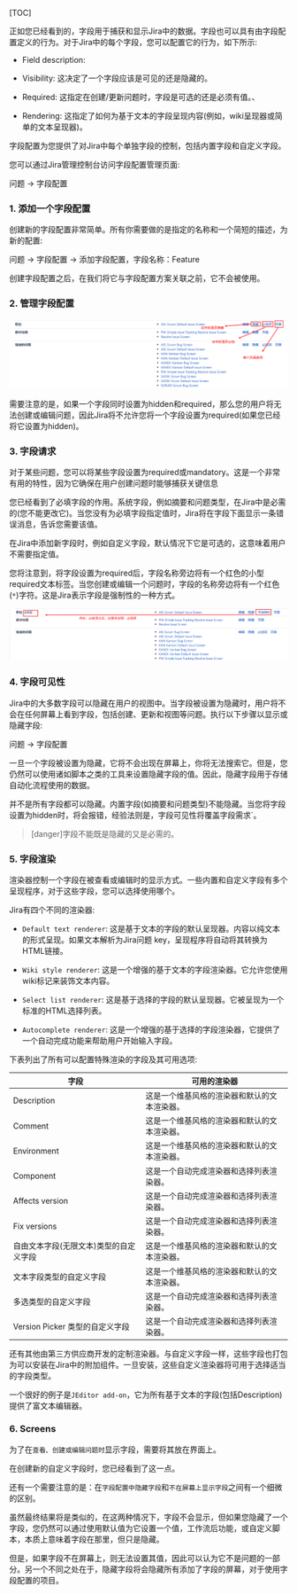[TOC]

正如您已经看到的，字段用于捕获和显示Jira中的数据。字段也可以具有由字段配置定义的行为。对于Jira中的每个字段，您可以配置它的行为，如下所示:

- Field description:

- Visibility: 这决定了一个字段应该是可见的还是隐藏的。

- Required: 这指定在创建/更新问题时，字段是可选的还是必须有值。、

- Rendering: 这指定了如何为基于文本的字段呈现内容(例如，wiki呈现器或简单的文本呈现器)。

字段配置为您提供了对Jira中每个单独字段的控制，包括内置字段和自定义字段。

您可以通过Jira管理控制台访问字段配置管理页面:

问题 -> 字段配置


### 1. 添加一个字段配置

创建新的字段配置非常简单。所有你需要做的是指定的名称和一个简短的描述，为新的配置:

问题 -> 字段配置 -> 添加字段配置，字段名称：Feature

创建字段配置之后，在我们将它与字段配置方案关联之前，它不会被使用。


### 2. 管理字段配置

![](../uploads/jira8/images/m_6ff279c4e8958d15258a3b4fee00b1e4_r.png)

需要注意的是，如果一个字段同时设置为hidden和required，那么您的用户将无法创建或编辑问题，因此Jira将不允许您将一个字段设置为required(如果您已经将它设置为hidden)。




### 3. 字段请求

对于某些问题，您可以将某些字段设置为required或mandatory。这是一个非常有用的特性，因为它确保在用户创建问题时能够捕获关键信息

您已经看到了必填字段的作用。系统字段，例如摘要和问题类型，在Jira中是必需的(您不能更改它)。当您没有为必填字段指定值时，Jira将在字段下面显示一条错误消息，告诉您需要该值。

在Jira中添加新字段时，例如自定义字段，默认情况下它是可选的，这意味着用户不需要指定值。

您将注意到，将字段设置为required后，字段名称旁边将有一个红色的小型required文本标签。当您创建或编辑一个问题时，字段的名称旁边将有一个红色(`*`)字符。这是Jira表示字段是强制性的一种方式。

![](../uploads/jira8/images/m_4388da052ce3737ff3efdac4586df773_r.png)

### 4. 字段可见性

Jira中的大多数字段可以隐藏在用户的视图中。当字段被设置为隐藏时，用户将不会在任何屏幕上看到字段，包括创建、更新和视图等问题。执行以下步骤以显示或隐藏字段:

问题 -> 字段配置

一旦一个字段被设置为隐藏，它将不会出现在屏幕上，你将无法搜索它。但是，您仍然可以使用诸如脚本之类的工具来设置隐藏字段的值。因此，隐藏字段用于存储自动化流程使用的数据。

并不是所有字段都可以隐藏。内置字段(如摘要和问题类型)不能隐藏。当您将字段设置为hidden时，将会报错，经验法则是，字段可见性将覆盖字段需求`。

>[danger]字段不能既是隐藏的又是必需的。


### 5. 字段渲染

渲染器控制一个字段在被查看或编辑时的显示方式。一些内置和自定义字段有多个呈现程序，对于这些字段，您可以选择使用哪个。

Jira有四个不同的渲染器:

- `Default text renderer`: 这是基于文本的字段的默认呈现器。内容以纯文本的形式呈现。如果文本解析为Jira问题 key，呈现程序将自动将其转换为HTML链接。

- `Wiki style renderer`: 这是一个增强的基于文本的字段渲染器。它允许您使用wiki标记来装饰文本内容。

- `Select list renderer`: 这是基于选择的字段的默认呈现器。它被呈现为一个标准的HTML选择列表。

- `Autocomplete renderer`: 这是一个增强的基于选择的字段渲染器，它提供了一个自动完成功能来帮助用户开始输入字段。

下表列出了所有可以配置特殊渲染的字段及其可用选项:

| 字段  | 可用的渲染器  |
| ------------ | ------------ |
| Description  | 这是一个维基风格的渲染器和默认的文本渲染器。  |
| Comment  | 这是一个维基风格的渲染器和默认的文本渲染器。  |
| Environment  | 这是一个维基风格的渲染器和默认的文本渲染器。  |
| Component  | 这是一个自动完成渲染器和选择列表渲染器。  |
| Affects version  | 这是一个自动完成渲染器和选择列表渲染器。  |
| Fix versions  | 这是一个自动完成渲染器和选择列表渲染器。  |
| 自由文本字段(无限文本)类型的自定义字段  | 这是一个维基风格的渲染器和默认的文本渲染器。  |
| 文本字段类型的自定义字段  | 这是一个维基风格的渲染器和默认的文本渲染器。  |
| 多选类型的自定义字段  | 这是一个自动完成渲染器和选择列表渲染器。  |
| Version Picker 类型的自定义字段  | 这是一个自动完成渲染器和选择列表渲染器。  |

还有其他由第三方供应商开发的定制渲染器。与自定义字段一样，这些字段也打包为可以安装在Jira中的附加组件。一旦安装，这些自定义渲染器将可用于选择适当的字段类型。

一个很好的例子是`JEditor add-on`，它为所有基于文本的字段(包括Description)提供了富文本编辑器。


### 6. Screens

为了在`查看、创建或编辑问题时`显示字段，需要将其放在界面上。

在创建新的自定义字段时，您已经看到了这一点。

还有一个需要注意的是：在`字段配置中隐藏字段`和`不在屏幕上显示字段`之间有一个细微的区别。

虽然最终结果将是类似的，在这两种情况下，字段不会显示，但如果您隐藏了一个字段，您仍然可以通过使用默认值为它设置一个值，工作流后功能，或自定义脚本，本质上意味着字段在那里，但只是隐藏。

但是，如果字段不在屏幕上，则无法设置其值，因此可以认为它不是问题的一部分。另一个不同之处在于，隐藏字段将会隐藏所有添加了字段的屏幕，对于使用字段配置的项目。